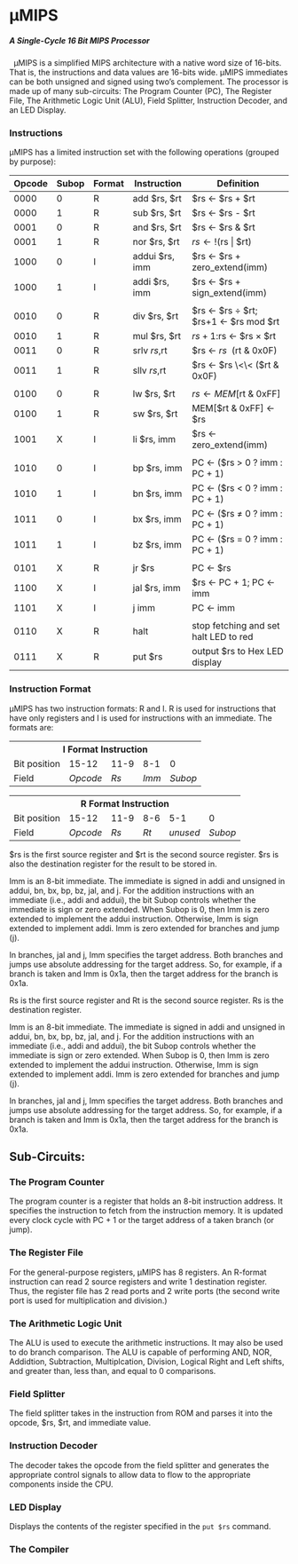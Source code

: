 # μMIPS
##### A Single-Cycle 16 Bit MIPS Processor
&nbsp;
µMIPS is a simplified MIPS architecture with a native word size of 16-bits. That is, the instructions and data values are 16-bits wide. µMIPS immediates can be both unsigned and signed using two’s complement. The processor is made up of many sub-circuits: The Program Counter (PC), The Register File, The Arithmetic Logic Unit (ALU), Field Splitter, Instruction Decoder, and an LED Display. 

### Instructions
µMIPS has a limited instruction set with the following operations (grouped by purpose): 

| Opcode | Subop | Format |    Instruction   | Definition                             |
|--------|-------|--------|------------------|----------------------------------------|
| 0000   | 0     | R      |  add $rs, $rt    | $rs ← $rs + $rt                        |
| 0000   | 1     | R      |  sub $rs, $rt    | $rs ← $rs - $rt                        |
| 0001   | 0     | R      |  and $rs, $rt    | $rs ← $rs & $rt                        |
| 0001   | 1     | R      |  nor $rs, $rt    | $rs ← !($rs \| $rt)                    |
| 1000   | 0     | I      |  addui $rs, imm  | $rs ← $rs + zero_extend(imm)           |
| 1000   | 1     | I      |  addi $rs, imm   | $rs ← $rs + sign_extend(imm)           |
|        |       |        |                  |                                        |
| 0010   | 0     | R      |  div $rs, $rt    | $rs ← $rs ÷ $rt; $rs+1 ← $rs mod $rt   |
| 0010   | 1     | R      |  mul $rs, $rt    | $rs+1:$rs ← $rs × $rt                  |
| 0011   | 0     | R      |  srlv $rs,$rt    | $rs ← $rs \>\> ($rt & 0x0F)            |
| 0011   | 1     | R      |  sllv $rs,$rt    | $rs ← $rs \<\< ($rt & 0x0F)            |
|        |       |        |                  |                                        |
| 0100   | 0     | R      |  lw $rs, $rt     | $rs ← MEM[$rt & 0xFF]                  |
| 0100   | 1     | R      |  sw $rs, $rt     | MEM[$rt & 0xFF] ← $rs                  |
| 1001   | X     | I      |  li $rs, imm     | $rs ← zero_extend(imm)                 |
|        |       |        |                  |                                        |
| 1010   | 0     | I      |  bp $rs, imm     | PC ← ($rs > 0 ? imm : PC + 1)          |
| 1010   | 1     | I      |  bn $rs, imm     | PC ← ($rs < 0 ? imm : PC + 1)          |
| 1011   | 0     | I      |  bx $rs, imm     | PC ← ($rs ≠ 0 ? imm : PC + 1)          |
| 1011   | 1     | I      |  bz $rs, imm     | PC ← ($rs = 0 ? imm : PC + 1)          |
|        |       |        |                  |                                        |
| 0101   | X     | R      |  jr $rs          | PC ← $rs                               |
| 1100   | X     | I      |  jal $rs, imm    | $rs ← PC + 1; PC ← imm                 |
| 1101   | X     | I      |  j imm           | PC ← imm                               |
|        |       |        |                  |                                        |
| 0110   | X     | R      |  halt            | stop fetching and set halt LED to red  |
| 0111   | X     | R      |  put $rs         | output $rs to Hex LED display          |

### Instruction Format

µMIPS has two instruction formats: R and I. R is used for instructions that have only registers
and I is used for instructions with an immediate. The formats are:

<table>
  <tr>
    <th colspan="6"><span style="font-weight:bold">I Format Instruction</span></th>
  </tr>
  <tr>
    <td>Bit position</td>
    <td>15-12</td>
    <td>11-9</td>
    <td colspan="2">8-1</td>
    <td>0</td>
  </tr>
  <tr>
    <td>Field</td>
    <td><span style="font-style:italic">Opcode</span></td>
    <td><span style="font-style:italic">Rs</span></td>
    <td colspan="2"><span style="font-style:italic">Imm</span></td>
    <td><span style="font-style:italic">Subop</span></td>
  </tr>
</table>

<table>
  <tr>
    <th colspan="6"><span style="font-weight:bold">R Format Instruction</span></th>
  </tr>
  <tr>
    <td>Bit position</td>
    <td>15-12</td>
    <td>11-9</td>
    <td>8-6</td>
    <td>5-1</td>
    <td>0</td>
  </tr>
  <tr>
    <td>Field</td>
    <td><span style="font-style:italic">Opcode</span></td>
    <td><span style="font-style:italic">Rs</span></td>
    <td><span style="font-style:italic">Rt</span></td>
    <td><span style="font-style:italic">unused</span></td>
    <td><span style="font-style:italic">Subop</span></td>
  </tr>
</table>


$rs is the first source register and $rt is the second source register. $rs is also the destination register for the result to be stored in.

Imm is an 8-bit immediate. The immediate is signed in addi and unsigned in addui, bn, bx, bp, bz, jal, and j. For the addition instructions with an immediate (i.e., addi and addui), the bit Subop controls whether the immediate is sign or zero extended. When Subop is 0, then Imm is zero extended to implement the addui instruction. Otherwise, Imm is sign extended to implement addi. Imm is zero extended for branches and jump (j).

In branches, jal and j, Imm specifies the target address. Both branches and jumps use absolute addressing for the target address. So, for example, if a branch is taken and Imm is 0x1a, then the target address for the branch is 0x1a.

Rs is the first source register and Rt is the second source register. Rs is the destination register.

Imm is an 8-bit immediate. The immediate is signed in addi and unsigned in addui, bn, bx, bp, bz, jal, and j. For the addition instructions with an immediate (i.e., addi and addui), the bit Subop controls whether the immediate is sign or zero extended. When Subop is 0, then Imm is zero extended to implement the addui instruction. Otherwise, Imm is sign extended to implement addi. Imm is zero extended for branches and jump (j).

In branches, jal and j, Imm specifies the target address. Both branches and jumps use absolute addressing for the target address. So, for example, if a branch is taken and Imm is 0x1a, then the target address for the branch is 0x1a.

## Sub-Circuits:

### The Program Counter
The program counter is a register that holds an 8-bit instruction address. It specifies the instruction to fetch from the instruction memory. It is updated every clock cycle with PC + 1 or the target address of a taken branch (or jump).

### The Register File
For the general-purpose registers, µMIPS has 8 registers. An R-format instruction can read 2 source registers and write 1 destination register. Thus, the register file has 2 read ports and 2 write ports (the second write port is used for multiplication and division.) 

### The Arithmetic Logic Unit
The ALU is used to execute the arithmetic instructions. It may also be used to do branch comparison. The ALU is capable of performing AND, NOR, Addidtion, Subtraction, Multiplcation, Division, Logical Right and Left shifts, and greater than, less than, and equal to 0 comparisons.  

### Field Splitter
The field splitter takes in the instruction from ROM and parses it into the opcode, $rs, $rt, and immediate value. 

### Instruction Decoder
The decoder takes the opcode from the field splitter and generates the appropriate control signals to allow data to flow to the appropriate components inside the CPU. 

### LED Display
Displays the contents of the register specified in the ```put $rs``` command. 

### The Compiler


